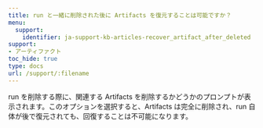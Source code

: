```yaml
---
title: run と一緒に削除された後に Artifacts を復元することは可能ですか？
menu:
  support:
    identifier: ja-support-kb-articles-recover_artifact_after_deleted
support:
- アーティファクト
toc_hide: true
type: docs
url: /support/:filename
---
```


run を削除する際に、関連する Artifacts を削除するかどうかのプロンプトが表示されます。このオプションを選択すると、Artifacts は完全に削除され、run 自体が後で復元されても、回復することは不可能になります。